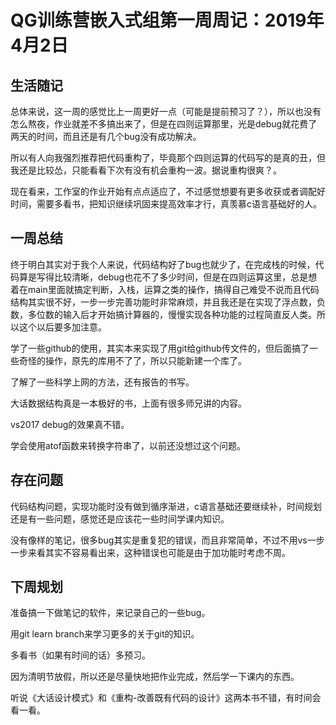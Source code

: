 # QG训练营嵌入式组第一周周记：2019年4月2日

## 生活随记

总体来说，这一周的感觉比上一周更好一点（可能是提前预习了？），所以也没有怎么熬夜，作业就差不多搞出来了，但是在四则运算那里，光是debug就花费了两天的时间，而且还是有几个bug没有成功解决。

所以有人向我强烈推荐把代码重构了，毕竟那个四则运算的代码写的是真的丑，但我还是比较怂，只能看看下次有没有机会重构一波。据说重构很爽？。

现在看来，工作室的作业开始有点点适应了，不过感觉想要有更多收获或者调配好时间，需要多看书，把知识继续巩固来提高效率才行，真羡慕c语言基础好的人。

## 一周总结

终于明白其实对于我个人来说，代码结构好了bug也就少了，在完成栈的时候，代码算是写得比较清晰，debug也花不了多少时间，但是在四则运算这里，总是想着在main里面就搞定判断，入栈，运算之类的操作，搞得自己难受不说而且代码结构其实很不好，一步一步完善功能时非常麻烦，并且我还是在实现了浮点数，负数，多位数的输入后才开始搞计算器的，慢慢实现各种功能的过程简直反人类。所以这个以后要多加注意。

学了一些github的使用，其实本来实现了用git给github传文件的，但后面搞了一些奇怪的操作，原先的库用不了了，所以只能新建一个库了。

了解了一些科学上网的方法，还有报告的书写。

大话数据结构真是一本极好的书，上面有很多师兄讲的内容。

vs2017  debug的效果真不错。

学会使用atof函数来转换字符串了，以前还没想过这个问题。

## 存在问题

代码结构问题，实现功能时没有做到循序渐进，c语言基础还要继续补，时间规划还是有一些问题，感觉还是应该花一些时间学课内知识。

没有像样的笔记，很多bug其实是重复犯的错误，而且非常简单，不过不用vs一步一步来看其实不容易看出来，这种错误也可能是由于加功能时考虑不周。

## 下周规划

准备搞一下做笔记的软件，来记录自己的一些bug。

用git learn branch来学习更多的关于git的知识。

多看书（如果有时间的话）多预习。

因为清明节放假，所以还是尽量快地把作业完成，然后学一下课内的东西。

听说《大话设计模式》和《重构-改善既有代码的设计》这两本书不错，有时间会看一看。